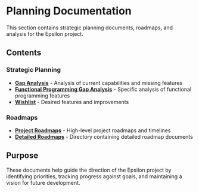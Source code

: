 # Planning Documentation

This section contains strategic planning documents, roadmaps, and analysis for the Epsilon project.

## Contents

### Strategic Planning
- **[Gap Analysis](gap-analysis.md)** - Analysis of current capabilities and missing features
- **[Functional Programming Gap Analysis](functional-programming-gap-analysis.md)** - Specific analysis of functional programming features
- **[Wishlist](wishlist.md)** - Desired features and improvements

### Roadmaps
- **[Project Roadmaps](roadmaps.md)** - High-level project roadmaps and timelines
- **[Detailed Roadmaps](roadmaps/)** - Directory containing detailed roadmap documents

## Purpose

These documents help guide the direction of the Epsilon project by identifying priorities, tracking progress against goals, and maintaining a vision for future development.